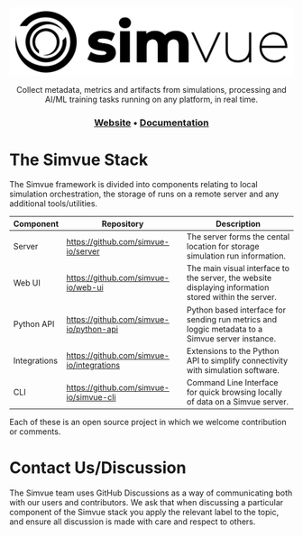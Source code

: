 <p align="center">
  <picture>
    <source media="(prefers-color-scheme: dark)" srcset="https://github.com/simvue-io/.github/blob/5eb8cfd2edd3269259eccd508029f269d993282f/simvue-white.png" />
    <source media="(prefers-color-scheme: light)" srcset="https://github.com/simvue-io/.github/blob/5eb8cfd2edd3269259eccd508029f269d993282f/simvue-black.png" />
    <img alt="Simvue" src="https://github.com/simvue-io/.github/blob/5eb8cfd2edd3269259eccd508029f269d993282f/simvue-black.png">
  </picture>
</p>
 
<p align="center"> 
Collect metadata, metrics and artifacts from simulations, processing and AI/ML training tasks running on any platform, in real time.
</p>

<h3 align="center">
 <a href="https://simvue.io"><b>Website</b></a>
  •
  <a href="https://docs.simvue.io"><b>Documentation</b></a>
</h3>

# The Simvue Stack

The Simvue framework is divided into components relating to local simulation orchestration, the storage of runs on a remote server and any additional tools/utilities.

|**Component**|**Repository**|**Description**|
|-------------|--------------|---------------|
| Server      |https://github.com/simvue-io/server|The server forms the cental location for storage simulation run information.|
| Web UI      |https://github.com/simvue-io/web-ui|The main visual interface to the server, the website displaying information stored within the server.|
| Python API  |https://github.com/simvue-io/python-api|Python based interface for sending run metrics and loggic metadata to a Simvue server instance.|
| Integrations |https://github.com/simvue-io/integrations|Extensions to the Python API to simplify connectivity with simulation software.|
| CLI         |https://github.com/simvue-io/simvue-cli|Command Line Interface for quick browsing locally of data on a Simvue server.|

Each of these is an open source project in which we welcome contribution or comments.

# Contact Us/Discussion

The Simvue team uses GitHub Discussions as a way of communicating both with our users and contributors. We ask that when discussing a particular component of the Simvue stack
you apply the relevant label to the topic, and ensure all discussion is made with care and respect to others.
